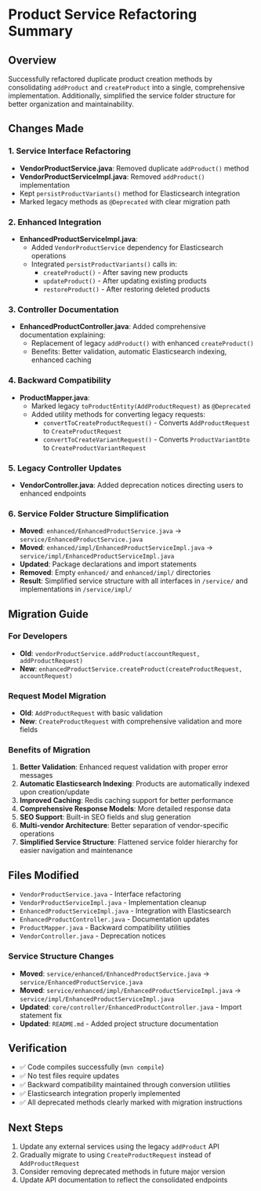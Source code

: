 # Product Service Refactoring Summary

## Overview
Successfully refactored duplicate product creation methods by consolidating `addProduct` and `createProduct` into a single, comprehensive implementation. Additionally, simplified the service folder structure for better organization and maintainability.

## Changes Made

### 1. Service Interface Refactoring
- **VendorProductService.java**: Removed duplicate `addProduct()` method
- **VendorProductServiceImpl.java**: Removed `addProduct()` implementation 
- Kept `persistProductVariants()` method for Elasticsearch integration
- Marked legacy methods as `@Deprecated` with clear migration path

### 2. Enhanced Integration  
- **EnhancedProductServiceImpl.java**: 
  - Added `VendorProductService` dependency for Elasticsearch operations
  - Integrated `persistProductVariants()` calls in:
    - `createProduct()` - After saving new products
    - `updateProduct()` - After updating existing products  
    - `restoreProduct()` - After restoring deleted products

### 3. Controller Documentation
- **EnhancedProductController.java**: Added comprehensive documentation explaining:
  - Replacement of legacy `addProduct()` with enhanced `createProduct()`
  - Benefits: Better validation, automatic Elasticsearch indexing, enhanced caching

### 4. Backward Compatibility
- **ProductMapper.java**: 
  - Marked legacy `toProductEntity(AddProductRequest)` as `@Deprecated`
  - Added utility methods for converting legacy requests:
    - `convertToCreateProductRequest()` - Converts `AddProductRequest` to `CreateProductRequest`
    - `convertToCreateVariantRequest()` - Converts `ProductVariantDto` to `CreateProductVariantRequest`

### 5. Legacy Controller Updates
- **VendorController.java**: Added deprecation notices directing users to enhanced endpoints

### 6. Service Folder Structure Simplification
- **Moved**: `enhanced/EnhancedProductService.java` → `service/EnhancedProductService.java`
- **Moved**: `enhanced/impl/EnhancedProductServiceImpl.java` → `service/impl/EnhancedProductServiceImpl.java`
- **Updated**: Package declarations and import statements
- **Removed**: Empty `enhanced/` and `enhanced/impl/` directories
- **Result**: Simplified service structure with all interfaces in `/service/` and implementations in `/service/impl/`

## Migration Guide

### For Developers
- **Old**: `vendorProductService.addProduct(accountRequest, addProductRequest)`
- **New**: `enhancedProductService.createProduct(createProductRequest, accountRequest)`

### Request Model Migration
- **Old**: `AddProductRequest` with basic validation
- **New**: `CreateProductRequest` with comprehensive validation and more fields

### Benefits of Migration
1. **Better Validation**: Enhanced request validation with proper error messages
2. **Automatic Elasticsearch Indexing**: Products are automatically indexed upon creation/update
3. **Improved Caching**: Redis caching support for better performance
4. **Comprehensive Response Models**: More detailed response data
5. **SEO Support**: Built-in SEO fields and slug generation
6. **Multi-vendor Architecture**: Better separation of vendor-specific operations
7. **Simplified Service Structure**: Flattened service folder hierarchy for easier navigation and maintenance

## Files Modified
- `VendorProductService.java` - Interface refactoring
- `VendorProductServiceImpl.java` - Implementation cleanup
- `EnhancedProductServiceImpl.java` - Integration with Elasticsearch
- `EnhancedProductController.java` - Documentation updates
- `ProductMapper.java` - Backward compatibility utilities
- `VendorController.java` - Deprecation notices

### Service Structure Changes
- **Moved**: `service/enhanced/EnhancedProductService.java` → `service/EnhancedProductService.java`
- **Moved**: `service/enhanced/impl/EnhancedProductServiceImpl.java` → `service/impl/EnhancedProductServiceImpl.java`
- **Updated**: `core/controller/EnhancedProductController.java` - Import statement fix
- **Updated**: `README.md` - Added project structure documentation

## Verification
- ✅ Code compiles successfully (`mvn compile`)
- ✅ No test files require updates
- ✅ Backward compatibility maintained through conversion utilities
- ✅ Elasticsearch integration properly implemented
- ✅ All deprecated methods clearly marked with migration instructions

## Next Steps
1. Update any external services using the legacy `addProduct` API
2. Gradually migrate to using `CreateProductRequest` instead of `AddProductRequest`
3. Consider removing deprecated methods in future major version
4. Update API documentation to reflect the consolidated endpoints 
